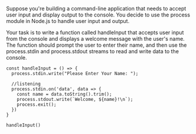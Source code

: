 Suppose you're building a command-line application that needs to accept user input and display output to the console. 
You decide to use the process module in Node.js to handle user input and output.

Your task is to write a function called handleInput that accepts user input from the console and displays a welcome message with the user's name. 
The function should prompt the user to enter their name, 
and then use the process.stdin and process.stdout streams to read and write data to the console.

```
const handleInput = () => {
  process.stdin.write("Please Enter Your Name: ");

  //listening
  process.stdin.on('data', data => {
    const name = data.toString().trim();
    process.stdout.write(`Welcome, ${name}!\n`);
    process.exit();
  })
}

handleInput()

```
